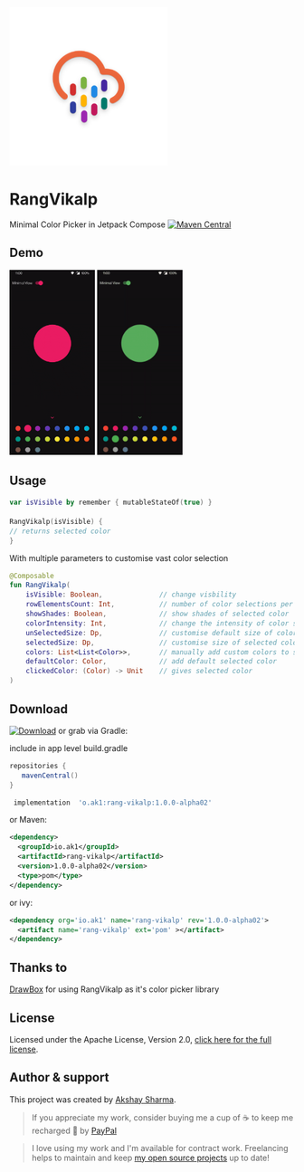 <img src="assets/logo.png" width="280px"/>

# RangVikalp
Minimal Color Picker in Jetpack Compose
[![Maven Central](https://img.shields.io/maven-central/v/io.ak1/rang-vikalp?style=flat-square)](https://search.maven.org/artifact/io.ak1/rang-vikalp)

## Demo
<img src="assets/media.gif" width="30%"/>  <img src="assets/media2.gif" width="30%"/>


## Usage
 ```kotlin
 var isVisible by remember { mutableStateOf(true) }
 
 RangVikalp(isVisible) {
 // returns selected color
 }
 ```
 
With multiple parameters to customise vast color selection 

```kotlin
@Composable
fun RangVikalp(
    isVisible: Boolean,              // change visbility 
    rowElementsCount: Int,           // number of color selections per row 
    showShades: Boolean,             // show shades of selected color
    colorIntensity: Int,             // change the intensity of color selection (0..9)
    unSelectedSize: Dp,              // customise default size of color options
    selectedSize: Dp,                // customise size of selected color
    colors: List<List<Color>>,       // manually add custom colors to show in selector
    defaultColor: Color,             // add default selected color 
    clickedColor: (Color) -> Unit    // gives selected color
)   
```

## Download
[![Download](https://img.shields.io/badge/Download-blue.svg?style=flat-square)](https://search.maven.org/artifact/io.ak1/rang-vikalp) or grab via Gradle:
 
include in app level build.gradle
 ```groovy
 repositories {
    mavenCentral()
 }
 ```
```groovy
 implementation  'o.ak1:rang-vikalp:1.0.0-alpha02'
```
or Maven:
```xml
<dependency>
  <groupId>io.ak1</groupId>
  <artifactId>rang-vikalp</artifactId>
  <version>1.0.0-alpha02</version>
  <type>pom</type>
</dependency>
```
or ivy:
```xml
<dependency org='io.ak1' name='rang-vikalp' rev='1.0.0-alpha02'>
  <artifact name='rang-vikalp' ext='pom' ></artifact>
</dependency>
```

## Thanks to
[DrawBox](https://github.com/akshay2211/DrawBox) for using RangVikalp as it's color picker library

## License
Licensed under the Apache License, Version 2.0, [click here for the full license](/LICENSE).

## Author & support
This project was created by [Akshay Sharma](https://akshay2211.github.io/).

> If you appreciate my work, consider buying me a cup of :coffee: to keep me recharged :metal: by [PayPal](https://www.paypal.me/akshay2211)

> I love using my work and I'm available for contract work. Freelancing helps to maintain and keep [my open source projects](https://github.com/akshay2211/) up to date!
